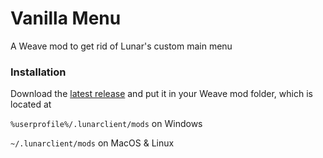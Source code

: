 # Vanilla Menu

A Weave mod to get rid of Lunar's custom main menu

### Installation

Download the [latest release](https://github.com/Zxnii/VanillaMenu/releases) and put it in your Weave mod folder, which
is located at

`%userprofile%/.lunarclient/mods` on Windows

`~/.lunarclient/mods` on MacOS & Linux